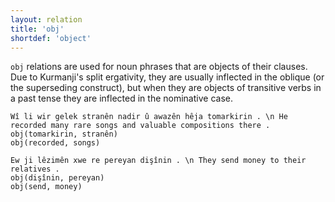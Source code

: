 ```yaml
---
layout: relation
title: 'obj'
shortdef: 'object'
---
```


`obj` relations are used for noun phrases that are objects of their clauses. Due to Kurmanji's split ergativity, they are usually inflected in the oblique (or the superseding construct), but when they are objects of transitive verbs in a past tense they are inflected in the nominative case.

~~~ sdparse
Wî li wir gelek stranên nadir û awazên hêja tomarkirin . \n He recorded many rare songs and valuable compositions there .
obj(tomarkirin, stranên)
obj(recorded, songs)
~~~
~~~ sdparse
Ew ji lêzimên xwe re pereyan dişînin . \n They send money to their relatives .
obj(dişînin, pereyan)
obj(send, money)
~~~
<!-- Interlanguage links updated Út zář 29 20:31:59 CEST 2020 -->
